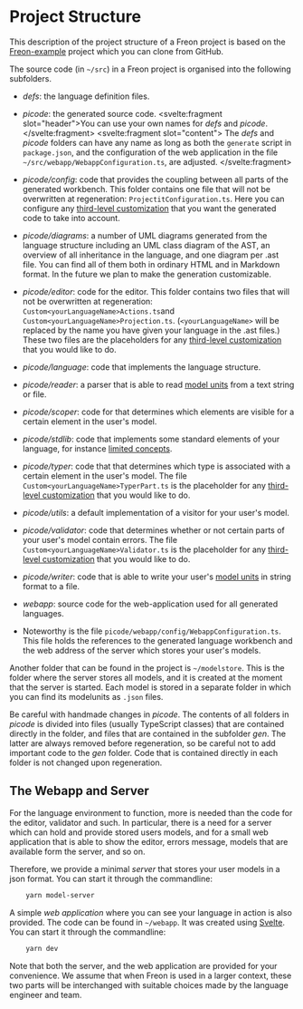 <script>
    import Note from "$lib/notes/Note.svelte";
</script>

# Project Structure

This description of the project structure of a Freon project is based on
the <a href="https://github.com/freon4dsl/Freon-example.git" target="_blank">Freon-example</a> project which
you can clone from GitHub.

The source code (in `~/src`) in a Freon project is organised into the following subfolders.

- _defs_: the language definition files.
- _picode_: the generated source code.
  <Note>
  <svelte:fragment slot="header">You can use your own names for <i>defs</i> and <i>picode</i>.</svelte:fragment>
  <svelte:fragment slot="content">
  The <i>defs</i> and <i>picode</i>
  folders can have any name as long as both the <code>generate</code> script in <code>package.json</code>, and the configuration of
  the web application in the file <code>~/src/webapp/WebappConfiguration.ts</code>, are adjusted.
  </svelte:fragment></Note>

- _picode/config_: code that provides the coupling between all parts of the generated workbench.
  This folder contains one file that will not be overwritten at regeneration: `ProjectitConfiguration.ts`.
  Here you can configure any [third-level customization](/030_Developing_a_Language/030_API_Level) that you want the
  generated code to take into account.
- _picode/diagrams_: a number of UML diagrams generated from the language structure including an UML
  class diagram of the AST, an overview of all inheritance in the language, and one diagram per .ast file.
  You can find all of them both in
  ordinary HTML and in Markdown format. In the future we plan to make the generation customizable.
- _picode/editor_: code for the editor. This folder contains two files that will not be overwritten
  at regeneration: `Custom<yourLanguageName>Actions.ts`and `Custom<yourLanguageName>Projection.ts`.
  (`<yourLanguageName>` will be replaced by the name you have given your language in the .ast files.)
  These two files are the placeholders for any [third-level customization](/030_Developing_a_Language/030_API_Level) that you
  would like to do.
- _picode/language_: code that implements the language structure.
- _picode/reader_: a parser that is able to read [model units](/010_Intro/030_Models_and_Model_Units)
  from a text string or file.
- _picode/scoper_: code for that determines which elements are visible for a certain element in the user's model.
- _picode/stdlib_: code that implements some standard elements of your language, for instance
  [limited concepts](/030_Developing_a_Language/010_Default_Level).
- _picode/typer_: code that that determines which type is associated with a certain element in the
  user's model. The file `Custom<yourLanguageName>TyperPart.ts` is the placeholder for any [third-level customization](/030_Developing_a_Language/030_API_Level) that you
  would like to do.
- _picode/utils_: a default implementation of a visitor for your user's model.
- _picode/validator_: code that determines whether or not certain parts of your user's model contain
  errors. The file `Custom<yourLanguageName>Validator.ts` is the placeholder for any [third-level customization](/030_Developing_a_Language/030_API_Level) that you
  would like to do.
- _picode/writer_: code that is able to write your user's [model units](/010_Intro/030_Models_and_Model_Units)
  in string format to a file.

- _webapp_: source code for the web-application used for all generated languages.
- Noteworthy is the file `picode/webapp/config/WebappConfiguration.ts`. This file holds the references to the generated language
  workbench and the web address of the server which stores your user's models.

Another folder that can be found in the project is `~/modelstore`. This is the folder where
the server stores all models, and it is created at the moment that the server is started.
Each model is stored in a separate folder in which you can find its
modelunits as `.json` files.

<Note>
<svelte:fragment slot="header">Be careful with handmade changes in <i>picode</i>.</svelte:fragment>
<svelte:fragment slot="content">
The contents of all folders in <i>picode</i> is divided into files (usually TypeScript classes) 
that are contained directly in the folder, and files
that are contained in the subfolder <i>gen</i>. The latter are always removed before regeneration, so be careful
not to add important code to the <i>gen</i> folder.
Code that is contained directly in each folder is not changed upon regeneration.
</svelte:fragment>
</Note>

## The Webapp and Server

For the language environment to function, more is needed than the code for the editor, validator and such.
In particular,
there is a need for a server which can hold and provide stored users models, and for a small web application that
is able to show the editor, errors message, models that are available form the server, and so on.

Therefore, we provide a minimal _server_ that stores your user models in a json format.
You can start it through the commandline:

```bash
    yarn model-server
```

A simple _web application_ where you can see your language in action is also provided.
The code can be found in `~/webapp`. It was created
using <a href="https://svelte.dev/" target="_blank">Svelte</a>.
You can start it through the commandline:

```bash
    yarn dev
```

Note that both the server, and the web application are provided for your convenience. We assume
that when Freon is used in a larger context, these two parts will be interchanged with
suitable choices made by the language engineer and team.

